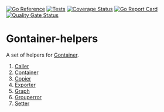 [![Go Reference](https://pkg.go.dev/badge/github.com/gontainer/gontainer-helpers/v2.svg)](https://pkg.go.dev/github.com/gontainer/gontainer-helpers/v2)
[![Tests](https://github.com/gontainer/gontainer-helpers/actions/workflows/tests.yml/badge.svg)](https://github.com/gontainer/gontainer-helpers/actions/workflows/tests.yml)
[![Coverage Status](https://coveralls.io/repos/github/gontainer/gontainer-helpers/badge.svg?branch=main)](https://coveralls.io/github/gontainer/gontainer-helpers?branch=main)
[![Go Report Card](https://goreportcard.com/badge/github.com/gontainer/gontainer-helpers/v2)](https://goreportcard.com/report/github.com/gontainer/gontainer-helpers/v2)
[![Quality Gate Status](https://sonarcloud.io/api/project_badges/measure?project=gontainer_gontainer-helpers&metric=alert_status)](https://sonarcloud.io/summary/new_code?id=gontainer_gontainer-helpers)

# Gontainer-helpers

A set of helpers for [Gontainer](https://github.com/gontainer/gontainer).

1. [Caller](caller)
2. [Container](container)
3. [Copier](copier)
4. [Exporter](exporter)
5. [Graph](graph)
6. [Grouperror](grouperror)
7. [Setter](setter)

